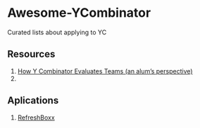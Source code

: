 # Awesome-YCombinator
Curated lists about applying to YC

## Resources
  1. [How Y Combinator Evaluates Teams (an alum’s perspective)](http://www.jasonshen.com/2012/thoughts-on-how-y-combinator-evaluates-teams/)
  2. 
  
## Aplications
  1. [RefreshBoxx](https://medium.com/@RefreshBoxx/c121d2bc4411)
